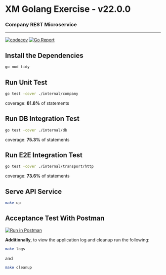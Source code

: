 # XM Golang Exercise - v22.0.0

### Company REST Microservice

****
[![codecov](https://codecov.io/github/by-sabbir/company-microservice-rest/branch/master/graph/badge.svg?token=E72YKQGTD0)](https://codecov.io/github/by-sabbir/company-microservice-rest) [![Go Report](https://goreportcard.com/badge/github.com/by-sabbir/company-microservice-rest)](https://goreportcard.com/report/github.com/by-sabbir/company-microservice-rest)

## Install the Dependencies

```bash
go mod tidy
```

## Run Unit Test

```bash
go test -cover ./internal/company
```
coverage: **81.8%** of statements

## Run DB Integration Test
```bash
go test -cover ./internal/db
```
coverage: **75.3%** of statements

## Run E2E Integration Test

```bash
go test -cover ./internal/transport/http
```
coverage: **73.6%** of statements

## Serve API Service

```bash
make up
```

## Acceptance Test With Postman

[![Run in Postman](https://run.pstmn.io/button.svg)](https://app.getpostman.com/run-collection/19090428-3df486e3-9422-41ce-a9e5-3980f637b078?action=collection%2Ffork&collection-url=entityId%3D19090428-3df486e3-9422-41ce-a9e5-3980f637b078%26entityType%3Dcollection%26workspaceId%3D755b284e-1801-4e9a-a4d8-36fb74cc2021#?env%5BXM-Assessment%5D=W3sia2V5IjoiYmFzZVVybCIsInZhbHVlIjoiaHR0cDovL2xvY2FsaG9zdDo4ODg4IiwiZW5hYmxlZCI6dHJ1ZSwidHlwZSI6ImRlZmF1bHQifSx7ImtleSI6InRva2VuIiwidmFsdWUiOiJleUpoYkdjaU9pSklVekkxTmlJc0luUjVjQ0k2SWtwWFZDSjkuZXlKbGJXRnBiQ0k2SW1aeWIyMXpZV0ppYVhKQVoyMWhhV3d1WTI5dEluMC44QVVfU1VHM3BUcWYwSGdYallwZHRsSndHNjlrd0NPV3VWSWJWdlZBRDhFIiwiZW5hYmxlZCI6dHJ1ZSwidHlwZSI6ImRlZmF1bHQifSx7ImtleSI6ImlkIiwidmFsdWUiOiIiLCJlbmFibGVkIjp0cnVlLCJ0eXBlIjoiZGVmYXVsdCJ9XQ==)

**Additionally**, to view the application log and cleanup run the following:

```bash
make logs
```

and

```bash
make cleanup
```


